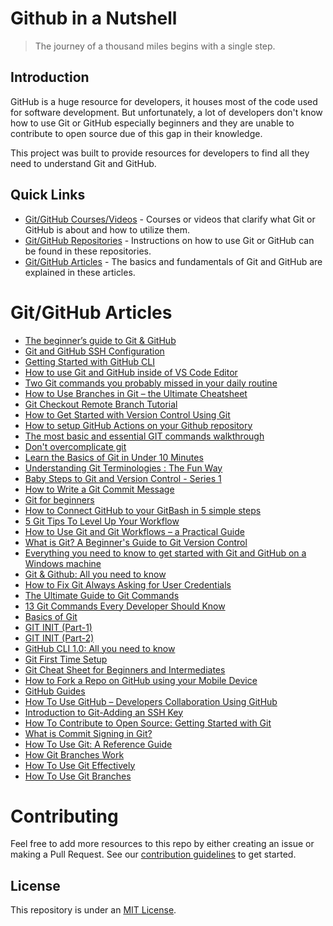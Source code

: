 # Github in a Nutshell

> The journey of a thousand miles begins with a single step.

## Introduction

GitHub is a huge resource for developers, it houses most of the code used for software development. But unfortunately, a lot of developers don't know how to use Git or GitHub especially beginners and they are unable to contribute to open source due of this gap in their knowledge.

This project was built to provide resources for developers to find all they need to understand Git and GitHub.

## Quick Links
* [Git/GitHub Courses/Videos](#gitgithub-coursesvideos) - Courses or videos that clarify what Git or GitHub is about and how to utilize them.
* [Git/GitHub Repositories](gitgithub-repositories) - Instructions on how to use Git or GitHub can be found in these repositories.
* [Git/GitHub Articles](#gitgithub-articles) - The basics and fundamentals of Git and GitHub are explained in these articles.

# Git/GitHub Articles

- [The beginner’s guide to Git & GitHub](https://www.freecodecamp.org/news/the-beginners-guide-to-git-github/)
- [Git and GitHub SSH Configuration](https://chrisdevcode.hashnode.dev/git-and-github-ssh-configuration)
- [Getting Started with GitHub CLI](https://onyxcode.net/gh-cli-getting-started)
- [How to use Git and GitHub inside of VS Code Editor](https://blog.thefierycoder.tech/how-to-use-git-and-github-inside-of-vs-code-editor)
- [Two Git commands you probably missed in your daily routine](https://thelinuxli.ch/two-git-commands-you-probably-missed-in-your-daily-routine)
- [How to Use Branches in Git – the Ultimate Cheatsheet](https://www.freecodecamp.org/news/how-to-use-branches-in-git/)
- [Git Checkout Remote Branch Tutorial](https://www.freecodecamp.org/news/git-checkout-remote-branch-tutorial/)
- [How to Get Started with Version Control Using Git](https://www.freecodecamp.org/news/get-started-with-version-control-and-git/)
- [How to setup GitHub Actions on your Github repository](https://blog.bhanuteja.dev/30-git-commands-that-i-frequently-use)
- [The most basic and essential GIT commands walkthrough](https://bearcub3.hashnode.dev/the-most-basic-and-essential-git-commands-walkthrough-ckgmw77b3012po9s188vag2ig)
- [Don't overcomplicate git](https://h.daily-dev-tips.com/dont-overcomplicate-git)
- [Learn the Basics of Git in Under 10 Minutes](https://nand.blog/git101)
- [Understanding Git Terminologies : The Fun Way](https://hafsah.hashnode.dev/understanding-git-terminologies-the-fun-way-ckdet27bd003c42s13lsm5ry5)
- [Baby Steps to Git and Version Control - Series 1](https://amarachiazubuike.com/baby-steps-to-git-and-version-control-series-1-ck36ciz5200eib1s1l5rscbdr)
- [How to Write a Git Commit Message](https://mihaiviisan.hashnode.dev/everything-you-need-to-know-to-get-started-with-git-and-github-on-a-windows-machine)
- [Git for beginners](https://sudoc.hashnode.dev/series/git-for-beginners)
- [How to Connect GitHub to your GitBash in 5 simple steps](https://unclebigbay.com/how-to-connect-github-to-your-gitbash-in-5-simple-steps)
- [5 Git Tips To Level Up Your Workflow](https://ygnys.hashnode.dev/5-git-tips-to-level-up-your-workflow)
- [How to Use Git and Git Workflows – a Practical Guide](https://www.freecodecamp.org/news/what-is-git-learn-git-version-control/)
- [What is Git? A Beginner's Guide to Git Version Control](https://www.freecodecamp.org/news/how-git-branches-work/)
- [Everything you need to know to get started with Git and GitHub on a Windows machine](https://chris.beams.io/posts/git-commit/)
- [Git & Github: All you need to know](https://nehasoni.hashnode.dev/git-and-github-all-you-need-to-know)
- [How to Fix Git Always Asking for User Credentials](https://blog.bolajiayodeji.com/how-to-fix-git-always-asking-for-user-credentials)
- [The Ultimate Guide to Git Commands](https://ankits.hashnode.dev/the-ultimate-guide-to-git-commands)
- [13 Git Commands Every Developer Should Know](https://svikashk.hashnode.dev/13-git-commands-every-developer-should-know-ckftd1wrm03wtv6s1bqmrgul6)
- [Basics of Git](https://adarsh-thakur.hashnode.dev/series/basics-of-git)
- [GIT INIT (Part-1)](https://apoorvtyagi.tech/git-init-part-1)
- [GIT INIT (Part-2)](https://apoorvtyagi.tech/git-init-part-2)
- [GitHub CLI 1.0: All you need to know](https://ayushirawat.com/github-cli-10-all-you-need-to-know)
- [Git First Time Setup](https://blog.bolajiayodeji.com/git-first-time-setup)
- [Git Cheat Sheet for Beginners and Intermediates](https://blog.bolajiayodeji.com/git-cheat-sheet-for-beginners-and-intermediates)
- [How to Fork a Repo on GitHub using your Mobile Device](https://sudoc.hashnode.dev/series/git-for-beginners)
- [GitHub Guides](https://guides.github.com/activities/hello-world/)
- [How To Use GitHub – Developers Collaboration Using GitHub](https://www.edureka.co/blog/how-to-use-github/)
- [Introduction to Git-Adding an SSH Key](https://laasyasettyblog.hashnode.dev/introduction-to-git-adding-an-ssh-key)
- [How To Contribute to Open Source: Getting Started with Git](https://www.digitalocean.com/community/tutorials/how-to-contribute-to-open-source-getting-started-with-git)
- [What is Commit Signing in Git?](https://www.freecodecamp.org/news/what-is-commit-signing-in-git/)
- [How To Use Git: A Reference Guide](https://www.digitalocean.com/community/cheatsheets/how-to-use-git-a-reference-guide)
- [How Git Branches Work](https://www.freecodecamp.org/news/how-git-branches-work/)
- [How To Use Git Effectively](https://www.digitalocean.com/community/tutorials/how-to-use-git-effectively)
- [How To Use Git Branches](https://www.digitalocean.com/community/tutorials/how-to-use-git-branches)


# Contributing

Feel free to add more resources to this repo by either creating an issue or making a Pull Request. See our [contribution guidelines](CONTRIBUTING.md) to get started.

## License

This repository is under an [MIT License](https://choosealicense.com/licenses/mit/).